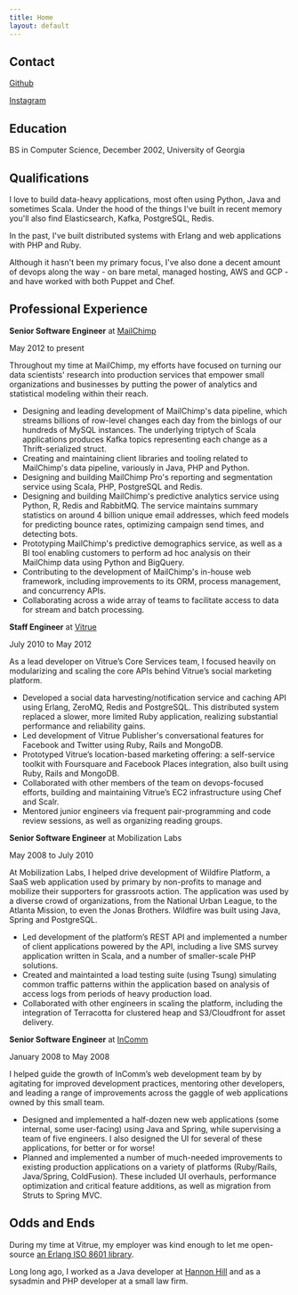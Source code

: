 ```yaml
---
title: Home
layout: default
---
```


## Contact ##

[Github][github]

[Instagram][instagram]

[github]: https://github.com/seansawyer
[instagram]: https://instagram.com/seanakadug


## Education ##

BS in Computer Science, December 2002, University of Georgia


## Qualifications ##

I love to build data-heavy applications, most often using Python, Java and
sometimes Scala. Under the hood of the things I've built in recent memory
you'll also find Elasticsearch, Kafka, PostgreSQL, Redis.

In the past, I've built distributed systems with Erlang and web applications
with PHP and Ruby.

Although it hasn't been my primary focus, I've also done a decent amount of
devops along the way - on bare metal, managed hosting, AWS and GCP - and have
worked with both Puppet and Chef.


## Professional Experience ##

__Senior Software Engineer__ at
[MailChimp][mailchimp]

May 2012 to present

Throughout my time at MailChimp, my efforts have focused on turning our data
scientists' research into production services that empower small organizations
and businesses by putting the power of analytics and statistical modeling within
their reach.

* Designing and leading development of MailChimp's data pipeline, which
  streams billions of row-level changes each day from the binlogs of our
  hundreds of MySQL instances. The underlying triptych of Scala applications
  produces Kafka topics representing each change as a Thrift-serialized struct.
* Creating and maintaining client libraries and tooling related to MailChimp's
  data pipeline, variously in Java, PHP and Python.
* Designing and building MailChimp Pro's reporting and segmentation service
  using Scala, PHP, PostgreSQL and Redis.
* Designing and building MailChimp's predictive analytics service using Python,
  R, Redis and RabbitMQ. The service maintains summary statistics on
  around 4 billion unique email addresses, which feed models for predicting
  bounce rates, optimizing campaign send times, and detecting bots.
* Prototyping MailChimp's predictive demographics service, as well as
  a BI tool enabling customers to perform ad hoc analysis on their MailChimp
  data using Python and BigQuery.
* Contributing to the development of MailChimp's in-house web framework,
  including improvements to its ORM, process management, and concurrency APIs.
* Collaborating across a wide array of teams to facilitate access to data
  for stream and batch processing.

[mailchimp]: https://mailchimp.com

__Staff Engineer__ at
[Vitrue][vitrue]

July 2010 to May 2012

As a lead developer on Vitrue’s Core Services team, I focused heavily on
modularizing and scaling the core APIs behind Vitrue’s social marketing
platform.

* Developed a social data harvesting/notification service and caching API
  using Erlang, ZeroMQ, Redis and PostgreSQL. This distributed system replaced
  a slower, more limited Ruby application, realizing substantial performance
  and reliability gains.
* Led development of Vitrue Publisher's conversational features
  for Facebook and Twitter using Ruby, Rails and MongoDB.
* Prototyped Vitrue’s location-based marketing offering: a self-service toolkit
  with Foursquare and Facebook Places integration, also built using Ruby, Rails
  and MongoDB.
* Collaborated with other members of the team on devops-focused efforts,
  building and maintaining Vitrue’s EC2 infrastructure using Chef and Scalr.
* Mentored junior engineers via frequent pair-programming and code review
  sessions, as well as organizing reading groups.

[vitrue]: http://www.oracle.com/us/solutions/social/vitrue/index.html


__Senior Software Engineer__ at
Mobilization Labs

May 2008 to July 2010

At Mobilization Labs, I helped drive development of Wildfire Platform, a
SaaS web application used by primary by non-profits to manage and mobilize
their supporters for grassroots action. The application was used by a diverse
crowd of organizations, from the National Urban League, to the Atlanta Mission,
to even the Jonas Brothers. Wildfire was built using Java, Spring and
PostgreSQL.

* Led development of the platform’s REST API and implemented a number of client
  applications powered by the API, including a live SMS survey application
  written in Scala, and a number of smaller-scale PHP solutions.
* Created and maintainted a load testing suite (using Tsung) simulating common
  traffic patterns within the application based on analysis of access logs from
  periods of heavy production load.
* Collaborated with other engineers in scaling the platform, including the
  integration of Terracotta for clustered heap and S3/Cloudfront for asset
  delivery.

__Senior Software Engineer__ at
[InComm][incomm]

January 2008 to May 2008

I helped guide the growth of InComm’s web development team by by agitating for
improved development practices, mentoring other developers, and leading a range
of improvements across the gaggle of web applications owned by this small team.

* Designed and implemented a half-dozen new web applications (some internal,
  some user-facing) using Java and Spring, while supervising a team of five
  engineers. I also designed the UI for several of these applications, for
  better or for worse!
* Planned and implemented a number of much-needed improvements to existing
  production applications on a variety of platforms (Ruby/Rails, Java/Spring,
  ColdFusion). These included UI overhauls, performance optimization and
  critical feature additions, as well as migration from Struts to Spring MVC.

[incomm]: http://www.incomm.com/Pages/default.aspx


## Odds and Ends ##

During my time at Vitrue, my employer was kind enough to let me open-source
[an Erlang ISO 8601 library][iso-8601].

Long long ago, I worked as a Java developer at [Hannon Hill][hannon-hill]
and as a sysadmin and PHP developer at a small law firm.

[hannon-hill]: https://www.hannonhill.com
[iso-8601]: https://github.com/erlsci/iso8601
